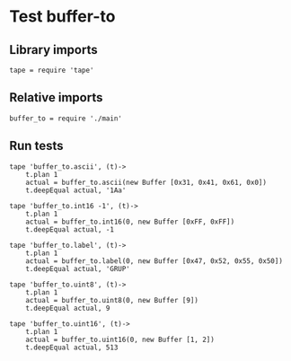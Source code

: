 # Test buffer-to

## Library imports

	tape = require 'tape'


## Relative imports

	buffer_to = require './main'


## Run tests

	tape 'buffer_to.ascii', (t)->
		t.plan 1
		actual = buffer_to.ascii(new Buffer [0x31, 0x41, 0x61, 0x0])
		t.deepEqual actual, '1Aa'

	tape 'buffer_to.int16 -1', (t)->
		t.plan 1
		actual = buffer_to.int16(0, new Buffer [0xFF, 0xFF])
		t.deepEqual actual, -1

	tape 'buffer_to.label', (t)->
		t.plan 1
		actual = buffer_to.label(0, new Buffer [0x47, 0x52, 0x55, 0x50])
		t.deepEqual actual, 'GRUP'

	tape 'buffer_to.uint8', (t)->
		t.plan 1
		actual = buffer_to.uint8(0, new Buffer [9])
		t.deepEqual actual, 9

	tape 'buffer_to.uint16', (t)->
		t.plan 1
		actual = buffer_to.uint16(0, new Buffer [1, 2])
		t.deepEqual actual, 513
